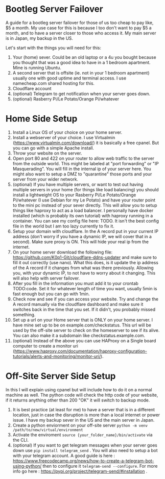 # Bootleg Server Failover
A guide for a bootleg server failover for those of us too cheap to pay like, $5 a month.
My use case for this is because I too don't want to pay $5 a month, and to have a server closer to those who access it. My main server is in Japan, my backup in the US. 

Let's start with the things you will need for this: 
1. Your (home) sever. Could be an old laptop or a 4u you bought because you thought that was a good idea to have in a 1 bedroom apartment. Mine is running Ubuntu. 
2. A second server that is offsite (ie. not in your 1 bedroom apartment) usually one with good uptime and terminal access. I use namecheap.com shared hosting for this. 
3. Cloudflare account
4. (optional) Telegram to get notification when your server goes down.
5. (optional) Rasberry Pi/Le Potato/Orange Pi/whatever 

# Home Side Setup
1. Install a Linux OS of your choice on your home server.
2. Install a webserver of your choice. I use Virtualmin (https://www.virtualmin.com/download/) it is basically a free cpanel. But you can go with a simple Apache install.
3. Throw your website on the server.
4. Open port 80 and 422 on your router to allow web traffic to the server from the outside world. This might be labeled at "port forwarding" or "IP Masquerading". You will fill in the internal ip of your server here. You might also want to setup a DMZ to "quarantine" those ports and your server from your wider network.
5. (optional) If you have multiple servers, or want to test out having multiple servers in your home (for things like load balancing) you should install a lightweight OS to your Rasberry Pi/Le Potato/Orange Pi/whatever (I use Debian for my Le Potato) and have your router point to the mini pc instead of your sever directly. This will allow you to setup things like haproxy to act as a load balancer. I personally have docker installed (which is probably its own tutorial) with haproxy running in a container. You can see my config file here: TODO. It isn't the best config file in the world but I am too lazy currently to fix it. 
6. Setup your domain with cloudflare. In the A record put in your current IP address (don't worry if you have a dynamic IP, we will cover that in a second). Make sure proxy is ON. This will hide your real ip from the internet.
7. On your home server download the following file: https://github.com/K0p1-Git/cloudflare-ddns-updater and make sure to fill it out correctly (use nano). What this does, is it update the ip address of the A record if it changes from what was there previously. Allowing you, with your dynamic IP, to not have to worry about it changing. This will also help with server failover.
8. After you fill in the information you must add it to your crontab TODO:code. Set it for whatever length of time you want, usually 5min is fast enough but you can go with 1min.
9. Check now and see if you can access your website. Try and change the A record manually via the cloudflare dashboard and make sure it switches back in the time that you set. If it didn't, you probably missed something.
10. Set up a url on your Home server that is ONLY on your home server. I have mine set up to be on example.com/checkstatus. This url will be used by the off-site server to check on the homeserver to see if its alive. You can also make it a subdomain like checkstatus.example.com.
11. (optional) Instead of the above you can use HAProxy on a Single board computer to create a monitor uri (https://www.haproxy.com/documentation/haproxy-configuration-tutorials/alerts-and-monitoring/monitor-uri/). 
    
# Off-Site Server Side Setup
In this I will explain using cpanel but will include how to do it on a normal machine as well. The python code will check the http code of your website, if it returns anything other than 200 "OK" it will switch to backup mode. 
1. It is best practice (at least for me) to have a server that is in a different location, just in case the disruption is more than a local internet or power issue. I have my backup sever in the US and the main server in Japan.
2. Create a python enviorment on your off-site server ```python -m venv /path/to/new/virtual/environment```
3. Activate the enviroment ```source {your_folder_name}/bin/activate``` via the CLI.
4. (optional) If you want to get telegram messages when your server goes down use ```pip install telegram_send``` . You will also need to setup a bot with your telegram account. A good guide is here : https://www.freecodecamp.org/news/how-to-create-a-telegram-bot-using-python/ then to configure it ```telegram-send --configure```. For more info go here : https://pypi.org/project/telegram-send/#installation . 

